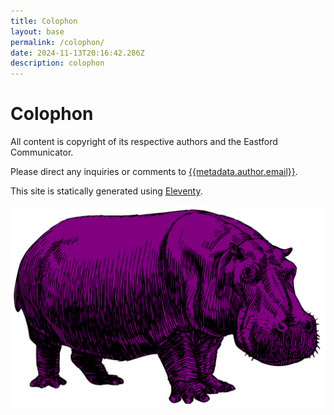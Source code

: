 ```yaml
---
title: Colophon
layout: base
permalink: /colophon/
date: 2024-11-13T20:16:42.286Z
description: colophon
---
```

<h1>Colophon</h1>

All content is copyright of its respective authors and the Eastford Communicator. 

Please direct any inquiries or comments to [{{metadata.author.email}}](mailto:{{metadata.author.email}}). 

This site is statically generated using [Eleventy](https://www.11ty.dev/). 

![](assets/images/purple-hippopotamus.png)
